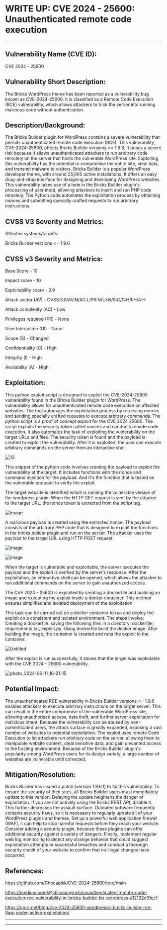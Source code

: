 # WRITE UP: CVE 2024 - 25600: Unauthenticated remote code execution
---------------------------


Vulnerability Name (CVE ID):
-
CVE 2024 - 25600 

Vulnerability Short Description:
-
The Bricks WordPress theme has been reported as a vulnerability bug known as CVE-2024-25600. It is classified as a Remote Code Execution (RCE) vulnerability, which allows attackers to trick the server into running malicious code without authentication.

Description/Background: 
-
The Bricks Builder plugin for WordPress contains a severe vulnerability that permits unauthenticated remote code execution (RCE). This vulnerability, CVE-2024-25600, affects Bricks Builder versions <= 1.9.6. It poses a severe risk because it allows unauthenticated attackers to run arbitrary code remotely on the server that hosts the vulnerable WordPress site. Exploiting this vulnerability has the potential to compromise the entire site, steal data, and transmit malware to visitors. Bricks Builder is a popular WordPress developer theme, with around 25,000 active installations. It offers an easy drag-and-drop interface for designing and developing WordPress websites. This vulnerability takes use of a hole in the Bricks Builder plugin's processing of user input, allowing attackers to insert and run PHP code remotely. The Python code automates the exploitation process by obtaining nonces and submitting specially crafted requests to run arbitrary instructions.



CVSS V3 Severity and Metrics: 
-

Affected systems/targets:

Bricks Builder versions <= 1.9.6


CVSS v3 Severity and Metrics:
- 

Base Score - 10

Impact score - 10

Exploitability score - 3.9

Attack vector (AV) - CVSS:3.0/AV:N/AC:L/PR:N/UI:N/S:C/C:H/I:H/A:H

Attack complexity (AC) - Low

Privileges required (PR) - None

User Interaction (UI) - None

Scope (S) - Changed

Confidentiality (C)  - High

Integrity (I) - High

Availability (A) - High


Exploitation:
- 
This python exploit script is designed to exploit the CVE-2024-25600 vulnerability found in the Bricks Builder plugin for WordPress. The vulnerability allows for unauthenticated remote code execution on affected websites. The tool automates the exploitation process by retrieving nonces and sending specially crafted requests to execute arbitrary commands.
The python script is a proof of concept exploit for the CVE 2024 25600. The script exploits the security token called nonces and conducts remote code execution.
It also automates the task of exploiting the vulnerability on the target URLs and files. The security token is found and the payload is created to exploit the vulnerability. After it is exploited, the user can execute arbitrary commands on the server from an interactive shell.

![12](https://github.com/imharshitaa/vulntestdoc/assets/143587481/8b68f071-513c-402e-99eb-a840fd9059c3)

This snippet of the python code involves creating the payload to exploit the vulnerability at the target. It includes functions with the nonce and command injection for the payload. And it's the function that is tested on the vulnerable endpoint to verify the exploit.

The target website is identified which is running the vulnerable version of the wordpress plugin. When the HTTP GET request is sent by the attacker to the target URL, the nonce token is extracted from the script tag. 

![image](https://github.com/imharshitaa/vulntestdoc/assets/143587481/97331d3d-f01c-405e-8d9d-855588b6a649)

A malicious payload is created using the extracted nonce. The payload consists of the arbitrary PHP code that is designed to exploit the functions in the bricks builder plugin and run on the server. The attacker uses the payload to the target URL using HTTP POST request. 

![image](https://github.com/imharshitaa/vulntestdoc/assets/143587481/79907abc-448f-4129-906d-ea47d390b227)

![image](https://github.com/imharshitaa/vulntestdoc/assets/143587481/1a2e7ba6-e433-4ff2-9941-f69ded702d14)

When the target is vulnerable and exploitable, the server executes the payload and the exploit is verified by the server’s response. After the exploitation, an interactive shell can be opened, which allows the attacker to run additional commands on the server to gain unauthorized access. 



The CVE 2024 - 25600 is exploited by creating a dockerfile and building an image and executing the exploit inside a docker container. This method ensures simplified and isolated deployment of the exploitation. 


This task can be carried out on a docker container to run and deploy the exploit on a consistent and isolated environment. The steps involve:
Creating a dockerfile.
saving the following files in a directory: dockerfile, requirements.txt, exploit.py.
Using dockerfile build the docker image.
After building the image, the container is created and runs the exploit in the container.

![Untitled](https://github.com/imharshitaa/vulntestdoc/assets/143587481/f36c3140-81c3-45eb-97be-6df6461bce92)

After the exploit is run successfully, it shows that the target was exploitable with the CVE 2024 - 25600 vulnerability.

![photo_2024-06-11_16-21-15](https://github.com/imharshitaa/vulntestdoc/assets/143587481/a34930aa-eb80-4cc9-88ad-f55c0667a22b)



Potential Impact:
- 
The unauthenticated RCE vulnerability in Bricks Builder versions <= 1.9.6 enables attackers to execute arbitrary instructions on the target server. This can result in the entire compromise of the vulnerable WordPress site, allowing unauthorized access, data theft, and further server exploitation for malicious intent. Because the vulnerability can be abused by non-authenticated users, the attack surface is greatly expanded, exposing a vast number of websites to potential exploitation.
The exploit uses remote Code Execution to let attackers run arbitrary code on the server, allowing them to manipulate website content, steal sensitive data, and gain unwanted access to the hosting environment. Because of the Bricks Builder plugin's popularity among WordPress users for its design variety, a large number of websites are vulnerable until corrected.


Mitigation/Resolution:
-
Bricks Builder has issued a patch (version 1.9.6.1) to fix this vulnerability. To ensure the security of their sites, all Bricks Builder users must immediately update to this version. Delaying the update heightens the danger of exploitation.
If you are not actively using the Bricks REST API, disable it. This further decreases the assault surface.
Outdated software frequently contains security flaws, so it is necessary to regularly update all of your WordPress plugins and themes. 
Set up a powerful web application firewall (WAF), it can help to stop harmful requests before they reach your website.
Consider adding a security plugin, because these plugins can offer additional security against a variety of dangers.
Finally, implement regular web log monitoring to detect any strange behavior that could suggest exploitation attempts or successful breaches and conduct a thorough security check of your website to confirm that no illegal changes have occurred.

References:
-
https://github.com/Chocapikk/CVE-2024-25600/tree/main 

https://medium.com/@chinamayjoshi/unauthenticated-remote-code-execution-rce-vulnerability-in-bricks-builder-for-wordpress-a12132c91cc1 

https://op-c.net/blog/cve-2024-25600-wordpresss-bricks-builder-rce-flaw-under-active-exploitation/ 



-------------------------------------------
-------------------------------------------



